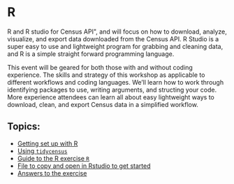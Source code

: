 # R

R and R studio for Census API", and will focus on how to download, analyze, visualize, and export data downloaded from the Census API. R Studio is a super easy to use and lightweight program for grabbing and cleaning data, and R is a simple straight forward programming language.

This event will be geared for both those with and without coding experience. The skills and strategy of this workshop as applicable to different workflows and coding languages. We’ll learn how to work through identifying packages to use, writing arguments, and structing your code. More experience attendees can learn all about easy lightweight ways to download, clean, and export Census data in a simplified workflow.

## Topics:

- [Getting set up with R](./topics/setup.md)
- [Using `tidycensus`](./topics/tidycensus.md)
- [Guide to the R exercise `R`](https://github.com/dvrpc/coding-for-planners-and-engineers/blob/main/docs/R/examples/exercise.md)
- [File to copy and open in Rstudio to get started](https://github.com/dvrpc/coding-for-planners-and-engineers/blob/main/docs/R/topics/exercise.r)
- [Answers to the exercise](https://github.com/dvrpc/coding-for-planners-and-engineers/blob/main/docs/R/topics/exerciseAnswers.r)
